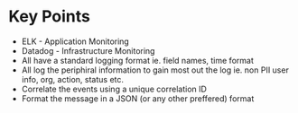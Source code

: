 # Key Points
- ELK - Application Monitoring
- Datadog - Infrastructure Monitoring
- All have a standard logging format ie. field names, time format
- All log the periphiral information to gain most out the log ie. non PII user info, org, action, status etc.
- Correlate the events using a unique correlation ID
- Format the message in a JSON (or any other preffered) format

